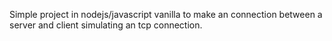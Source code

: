 Simple project in nodejs/javascript vanilla to make an connection between a server and client simulating an tcp connection.
